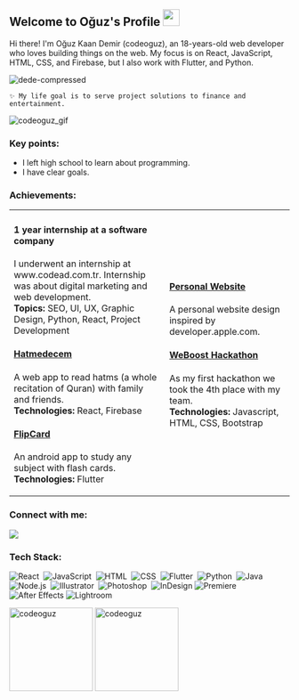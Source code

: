 ## Welcome to Oğuz's Profile <img src="https://user-images.githubusercontent.com/89513831/148391461-a857c2ba-2a87-48b3-b910-b9219a364882.gif" height='30px'>

Hi there! I'm Oğuz Kaan Demir (codeoguz), an 18-years-old web developer who loves building things on the web. My focus is on React, JavaScript, HTML, CSS, and Firebase, but I also work with Flutter, and Python.

![dede-compressed](https://user-images.githubusercontent.com/89513831/236572309-2c0eec63-fef2-4ebc-a649-6973a476fadc.png)

    ✨ My life goal is to serve project solutions to finance and entertainment.

![codeoguz_gif](https://user-images.githubusercontent.com/89513831/148246469-63302409-cf39-4bc8-a2a1-ad0abcc3fe3a.gif) </br>

### Key points:
- I left high school to learn about programming.
- I have clear goals.

### Achievements:

<table>
  <tr>
    <td>
<h4> 1 year internship at a software company</h4>
I underwent an internship at www.codead.com.tr. Internship was about digital marketing and web development.</br>
<b>Topics:</b> SEO, UI, UX, Graphic Design, Python, React, Project Development

#### <a href='https://hatmecem.web.app'>Hatmedecem</a><br/>
A web app to read hatms (a whole recitation of Quran) with family and friends.</br>
**Technologies:** React, Firebase

#### <a href='https://play.google.com/store/apps/details?id=xyz.codeoguz.FlipCard&hl=en_GB&gl=T'>FlipCard</a><br/>
An android app to study any subject with flash cards.</br>
**Technologies:** Flutter
    </td>
    <td>
#### <a href='https://codeoguz.com/'>Personal Website</a><br/>
A personal website design inspired by developer.apple.com.

#### <a href='https://github.com/codeoguz/weboost2022'>WeBoost Hackathon</a><br/>
As my first hackathon we took the 4th place with my team. </br>
**Technologies:** Javascript, HTML, CSS, Bootstrap
    </td>
  </tr>
</table>





### Connect with me:
<p align="1enter">
<a href="https://instagram.com/codeoguz"><img src="https://img.shields.io/badge/-@codeoguz-E4405F?style=flat&logo=Instagram&logoColor=white"/></a>
</p>
 
 ### Tech Stack:
![React](https://img.shields.io/badge/-React-05122A?style=flat&logo=react)&nbsp;
![JavaScript](https://img.shields.io/badge/-JavaScript-05122A?style=flat&logo=javascript)&nbsp;
![HTML](https://img.shields.io/badge/-HTML-05122A?style=flat&logo=HTML5)&nbsp;
![CSS](https://img.shields.io/badge/-CSS-05122A?style=flat&logo=CSS3&logoColor=1572B6)&nbsp;
![Flutter](https://img.shields.io/badge/-Flutter-05122A?style=flat&logo=flutter&logoColor=1572B6)&nbsp;
![Python](https://img.shields.io/badge/-Python-05122A?style=flat&logo=python)&nbsp;
![Java](https://img.shields.io/badge/-Java-05122A?style=flat&logo=Java&logoColor=FFA518)&nbsp;
![Node.js](https://img.shields.io/badge/-Node.js-05122A?style=flat&logo=node.js)&nbsp;
![Illustrator](https://img.shields.io/badge/-Illustrator-05122A?style=flat&logo=adobe-illustrator)&nbsp;
![Photoshop](https://img.shields.io/badge/-Photoshop-05122A?style=flat&logo=adobe-photoshop)&nbsp;
![InDesign](https://img.shields.io/badge/-InDesign-05122A?style=flat&logo=adobe-indesign)
![Premiere](https://img.shields.io/badge/-Premiere-05122A?style=flat&logo=adobe-Premiere)
![After Effects](https://img.shields.io/badge/-AfterEffects-05122A?style=flat&logo=adobe-After-Effects)
![Lightroom](https://img.shields.io/badge/-Lightroom-05122A?style=flat&logo=adobe-lightroom)


<div>
<img height="150px" align="center" src="https://github-readme-stats.vercel.app/api/top-langs?username=codeoguz&show_icons=true&locale=en&layout=compact" alt="codeoguz" />
<img height="150px%" align="center" src="https://github-readme-streak-stats.herokuapp.com/?user=codeoguz&" alt="codeoguz" />
</div>



